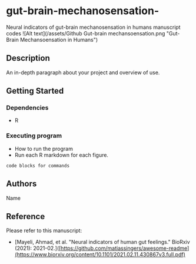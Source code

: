 # gut-brain-mechanosensation-
Neural indicators of gut-brain mechanosensation in humans manuscript codes
![Alt text](/assets/Github Gut-brain mechansoensation.png "Gut-Brain Mechansoensation in Humans")

## Description

An in-depth paragraph about your project and overview of use.

## Getting Started

### Dependencies

* R

### Executing program

* How to run the program
* Run each R markdown for each figure.
```
code blocks for commands
```

## Authors


Name

## Reference

Please refer to this manuscript:
* [Mayeli, Ahmad, et al. "Neural indicators of human gut feelings." BioRxiv (2021): 2021-02.]([https://github.com/matiassingers/awesome-readme](https://www.biorxiv.org/content/10.1101/2021.02.11.430867v3.full.pdf)
